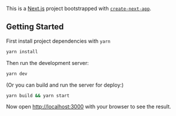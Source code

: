 This is a [Next.js](https://nextjs.org/) project bootstrapped with [`create-next-app`](https://github.com/vercel/next.js/tree/canary/packages/create-next-app).

## Getting Started

First install project dependencies with `yarn`

```bash
yarn install
```

Then run the development server:

```bash
yarn dev
```

(Or you can build and run the server for deploy:)

```bash
yarn build && yarn start
```

Now open [http://localhost:3000](http://localhost:3000) with your browser to see the result.
